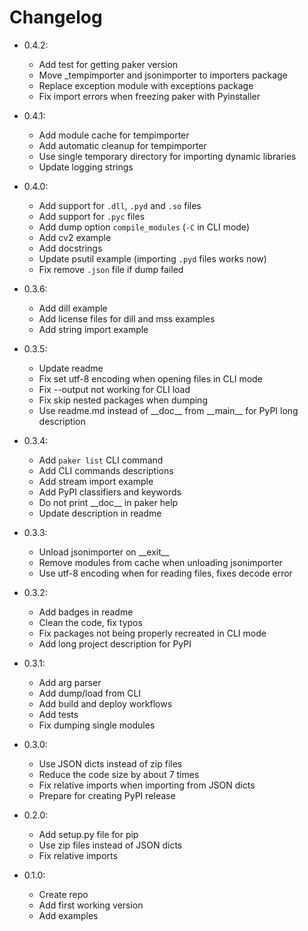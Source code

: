 # Changelog

- 0.4.2:
  - Add test for getting paker version
  - Move _tempimporter and jsonimporter to importers package
  - Replace exception module with exceptions package  
  - Fix import errors when freezing paker with Pyinstaller

- 0.4.1:
  - Add module cache for tempimporter
  - Add automatic cleanup for tempimporter
  - Use single temporary directory for importing dynamic libraries  
  - Update logging strings

- 0.4.0:
  - Add support for `.dll`, `.pyd` and `.so` files
  - Add support for `.pyc` files
  - Add dump option `compile_modules` (`-C` in CLI mode)
  - Add cv2 example
  - Add docstrings
  - Update psutil example (importing `.pyd` files works now)
  - Fix remove `.json` file if dump failed

- 0.3.6:
  - Add dill example
  - Add license files for dill and mss examples
  - Add string import example

- 0.3.5:
  - Update readme
  - Fix set utf-8 encoding when opening files in CLI mode
  - Fix --output not working for CLI load
  - Fix skip nested packages when dumping
  - Use readme.md instead of \_\_doc__ from \_\_main__ for PyPI long description

- 0.3.4:
  - Add `paker list` CLI command
  - Add CLI commands descriptions
  - Add stream import example  
  - Add PyPI classifiers and keywords  
  - Do not print \_\_doc__ in paker help
  - Update description in readme
  
- 0.3.3:
  - Unload jsonimporter on \_\_exit__
  - Remove modules from cache when unloading jsonimporter
  - Use utf-8 encoding when for reading files, fixes decode error

- 0.3.2:
  - Add badges in readme
  - Clean the code, fix typos
  - Fix packages not being properly recreated in CLI mode
  - Add long project description for PyPI

- 0.3.1:
  - Add arg parser
  - Add dump/load from CLI
  - Add build and deploy workflows
  - Add tests
  - Fix dumping single modules

- 0.3.0:
  - Use JSON dicts instead of zip files
  - Reduce the code size by about 7 times
  - Fix relative imports when importing from JSON dicts
  - Prepare for creating PyPI release

- 0.2.0:
  - Add setup.py file for pip
  - Use zip files instead of JSON dicts
  - Fix relative imports

- 0.1.0:
  - Create repo
  - Add first working version
  - Add examples
